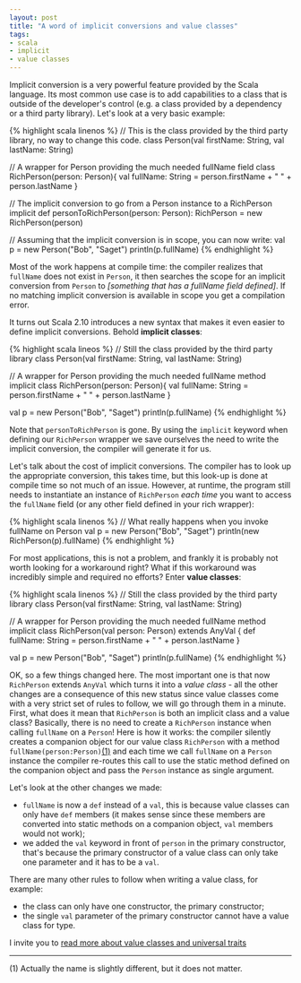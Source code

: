 ```yaml
---
layout: post
title: "A word of implicit conversions and value classes"
tags:
- scala
- implicit
- value classes
---
```


Implicit conversion is a very powerful feature provided by the Scala language. Its most common use case is to add capabilities to a class that is outside of the developer's control (e.g. a class provided by a dependency or a third party library). Let's look at a very basic example:

{% highlight scala linenos %}
// This is the class provided by the third party library, no way to change this code.
class Person(val firstName: String, val lastName: String)

// A wrapper for Person providing the much needed fullName field
class RichPerson(person: Person){
  val fullName: String = person.firstName + " " + person.lastName
}

// The implicit conversion to go from a Person instance to a RichPerson
implicit def personToRichPerson(person: Person): RichPerson = new RichPerson(person)

// Assuming that the implicit conversion is in scope, you can now write:
val p = new Person("Bob", "Saget")
println(p.fullName)
{% endhighlight %}

Most of the work happens at compile time: the compiler realizes that `fullName` does not exist in `Person`, it then searches the scope for an implicit conversion from `Person` to *[something that has a fullName field defined]*. If no matching implicit conversion is available in scope you get a compilation error.

It turns out Scala 2.10 introduces a new syntax that makes it even easier to define implicit conversions. Behold **implicit classes**:

{% highlight scala lineos %}
// Still the class provided by the third party library
class Person(val firstName: String, val lastName: String)

// A wrapper for Person providing the much needed fullName method
implicit class RichPerson(person: Person){
  val fullName: String = person.firstName + " " + person.lastName
}

val p = new Person("Bob", "Saget")
println(p.fullName)
{% endhighlight %}

Note that `personToRichPerson` is gone. By using the `implicit` keyword when defining our `RichPerson` wrapper we save ourselves the need to write the implicit conversion, the compiler will generate it for us.

Let's talk about the cost of implicit conversions. The compiler has to look up the appropriate conversion, this takes time, but this look-up is done at compile time so not much of an issue. However, at runtime, the program still needs to instantiate an instance of `RichPerson` *each time* you want to access the `fullName` field (or any other field defined in your rich wrapper):

{% highlight scala linenos %}
// What really happens when you invoke fullName on Person
val p = new Person("Bob", "Saget")
println(new RichPerson(p).fullName)
{% endhighlight %}

For most applications, this is not a problem, and frankly it is probably not worth looking for a workaround right? What if this workaround was incredibly simple and required no efforts? Enter **value classes**:

{% highlight scala linenos %}
// Still the class provided by the third party library
class Person(val firstName: String, val lastName: String)

// A wrapper for Person providing the much needed fullName method
implicit class RichPerson(val person: Person) extends AnyVal {
  def fullName: String = person.firstName + " " + person.lastName
}

val p = new Person("Bob", "Saget")
println(p.fullName)
{% endhighlight %}

OK, so a few things changed here. The most important one is that now `RichPerson` extends `AnyVal` which turns it into a *value class* - all the other changes are a consequence of this new status since value classes come with a very strict set of rules to follow, we will go through them in a minute. First, what does it mean that `RichPerson` is both an implicit class and a value class? Basically, there is no need to create a `RichPerson` instance when calling `fullName` on a `Person`! Here is how it works: the compiler silently creates a companion object for our value class `RichPerson` with a method `fullName(person:Person)`[(1)](#truth_about_method_name) and each time we call `fullName` on a `Person` instance the compiler re-routes this call to use the static method defined on the companion object and pass the `Person` instance as single argument.

Let's look at the other changes we made:

- `fullName` is now a `def` instead of a `val`, this is because value classes can only have `def` members (it makes sense since these members are converted into static methods on a companion object, `val` members would not work);
- we added the `val` keyword in front of `person` in the primary constructor, that's because the primary constructor of a value class can only take one parameter and it has to be a `val`.

There are many other rules to follow when writing a value class, for example:

- the class can only have one constructor, the primary constructor;
- the single `val` parameter of the primary constructor cannot have a value class for type.

I invite you to [read more about value classes and universal traits](http://docs.scala-lang.org/overviews/core/value-classes.html)

---

<a name="truth_about_method_name"></a>(1) Actually the name is slightly different, but it does not matter.
